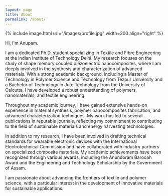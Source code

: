 ```yaml
---
layout: page
title: About
permalink: /about/
---
```


{% include image.html url="/images/profile.jpg"  width=300 align="right" %}

Hi, I'm Anupam.

I am a dedicated Ph.D. student specializing in Textile and Fibre Engineering at the Indian Institute of Technology Delhi. My research focuses on the study of shape memory coupled piezoelectric nanocomposites, where I am deeply involved in the synthesis and characterization of advanced materials. With a strong academic background, including a Master of Technology in Polymer Science and Technology from Tezpur University and a Bachelor of Technology in Jute Technology from the University of Calcutta, I have developed a robust understanding of polymers, nanomaterials, and textile engineering.

Throughout my academic journey, I have gained extensive hands-on experience in material synthesis, polymer nanocomposites fabrication, and advanced characterization techniques. My work has led to several publications in reputable journals, reflecting my commitment to contributing to the field of sustainable materials and energy harvesting technologies.

In addition to my research, I have been involved in drafting technical standards for wearable electronic devices with the International Electrotechnical Commission and have collaborated with industry partners on specialized composite materials. My academic achievements have been recognized through various awards, including the Anundoram Barooah Award and the Engineering and Technology Scholarship by the Government of Assam.

I am passionate about advancing the frontiers of textile and polymer science, with a particular interest in the development of innovative materials for sustainable applications.